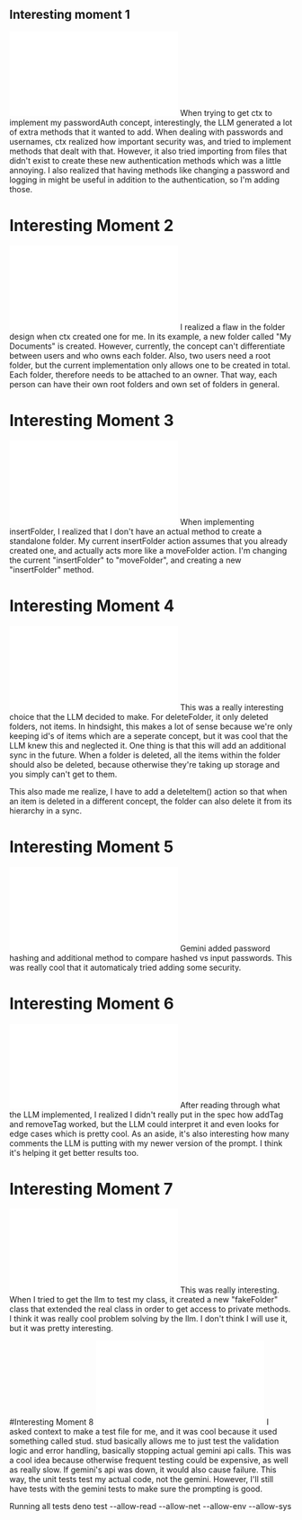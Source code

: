 ## Interesting moment 1
![Implementing Password Auth](../context/design/brainstorming/questioning.md/20251014_010352.1dce5115.md) 
When trying to get ctx to implement my passwordAuth concept, interestingly, the LLM generated a lot of extra methods that it wanted to add.  When dealing with passwords and usernames, ctx realized how important security was, and tried to implement methods that dealt with that.  However, it also tried importing from files that didn't exist to create these new authentication methods which was a little annoying.  I also realized that having methods like changing a password and logging in might be useful in addition to the authentication, so I'm adding those.

# Interesting Moment 2
![Folders](../context/design/brainstorming/questioning.md/20251014_012241.143afb76.md)
I realized a flaw in the folder design when ctx created one for me.  In its example, a new folder called "My Documents" is created.  However, currently, the concept can't differentiate between users and who owns each folder.  Also, two users need a root folder, but the current implementation only allows one to be created in total.  Each folder, therefore needs to be attached to an owner.  That way, each person can have their own root folders and own set of folders in general.

# Interesting Moment 3
![realized an oversight](../context/src/concepts/Scriblink/folder.ts/20251014_233625.2db0d96a.md)
When implementing insertFolder, I realized that I don't have an actual method to create a standalone folder.  My current insertFolder action assumes that you already created one, and actually acts more like a moveFolder action.  I'm changing the current "insertFolder" to "moveFolder", and creating a new "insertFolder" method.

# Interesting Moment 4
![not deleting items](../context/design/brainstorming/questioning.md/steps/response.d7e62682.md)
This was a really interesting choice that the LLM decided to make.  For deleteFolder, it only deleted folders, not items.  In hindsight, this makes a lot of sense because we're only keeping id's of items which are a seperate concept, but it was cool that the LLM knew this and neglected it.  One thing is that this will add an additional sync in the future.  When a folder is deleted, all the items within the folder should also be deleted, because otherwise they're taking up storage and you simply can't get to them.  

This also made me realize, I have to add a deleteItem() action so that when an item is deleted in a different concept, the folder can also delete it from its hierarchy in a sync.

# Interesting Moment 5
![Adding hashing](../context/design/brainstorming/questioning.md/20251015_093451.0fe2491f.md)
Gemini added password hashing and additional method to compare hashed vs input passwords.  This was really cool that it automaticaly tried adding some security.

# Interesting Moment 6
![implementing tagging](../context/design/brainstorming/questioning.md/20251015_100215.ba3aa5af.md)
After reading through what the LLM implemented, I realized I didn't really put in the spec how addTag and removeTag worked, but the LLM could interpret it and even looks for edge cases which is pretty cool.  As an aside, it's also interesting how many comments the LLM is putting with my newer version of the prompt.  I think it's helping it get better results too.

# Interesting Moment 7
![testing private methods](../context/design/brainstorming/questioning.md/20251015_160947.85120102.md)
This was really interesting.  When I tried to get the llm to test my class, it created a new "fakeFolder" class that extended the real class in order to get access to private methods.  I think it was really cool problem solving by the llm.  I don't think I will use it, but it was pretty interesting.

#Interesting Moment 8
![not calling gemini](../context/design/brainstorming/questioning.md/20251015_174627.5ca4a016.md)
I asked context to make a test file for me, and it was cool because it used something called stud.  stud basically allows me to just test the validation logic and error handling, basically stopping actual gemini api calls.  This was a cool idea because otherwise frequent testing could be expensive, as well as really slow.  If gemini's api was down, it would also cause failure.  This way, the unit tests test my actual code, not the gemini.  However, I'll still have tests with the gemini tests to make sure the prompting is good.


Running all tests
deno test --allow-read --allow-net --allow-env --allow-sys             